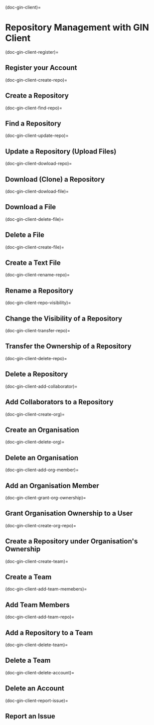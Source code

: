 (doc-gin-client)=
# Repository Management with GIN Client

(doc-gin-client-register)=
## Register your Account

(doc-gin-client-create-repo)=
## Create a Repository

(doc-gin-client-find-repo)=
## Find a Repository

(doc-gin-client-update-repo)=
## Update a Repository (Upload Files)

(doc-gin-client-dowload-repo)=
## Download (Clone) a Repository

(doc-gin-client-dowload-file)=
## Download a File

(doc-gin-client-delete-file)=
## Delete a File

(doc-gin-client-create-file)=
## Create a Text File

(doc-gin-client-rename-repo)=
## Rename a Repository

(doc-gin-client-repo-visibility)=
## Change the Visibility of a Repository

(doc-gin-client-transfer-repo)=
## Transfer the Ownership of a Repository

(doc-gin-client-delete-repo)=
## Delete a Repository

(doc-gin-client-add-collaborator)=
## Add Collaborators to a Repository

(doc-gin-client-create-org)=
## Create an Organisation

(doc-gin-client-delete-org)=
## Delete an Organisation

(doc-gin-client-add-org-member)=
## Add an Organisation Member

(doc-gin-client-grant-org-ownership)=
## Grant Organisation Ownership to a User

(doc-gin-client-create-org-repo)=
## Create a Repository under Organisation's Ownership

(doc-gin-client-create-team)=
## Create a Team

(doc-gin-client-add-team-memebers)=
## Add Team Members

(doc-gin-client-add-team-repo)=
## Add a Repository to a Team

(doc-gin-client-delete-team)=
## Delete a Team

(doc-gin-client-delete-account)=
## Delete an Account

(doc-gin-client-report-issue)=
## Report an Issue
